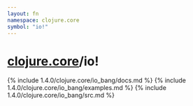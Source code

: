 ```yaml
---
layout: fn
namespace: clojure.core
symbol: "io!"
---
```


# [clojure.core](../)/io!

{% include 1.4.0/clojure.core/io_bang/docs.md %}
{% include 1.4.0/clojure.core/io_bang/examples.md %}
{% include 1.4.0/clojure.core/io_bang/src.md %}

